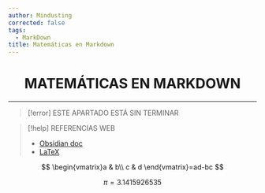 ```yaml
---
author: Mindusting
corrected: false
tags:
  - MarkDown
title: Matemáticas en Markdown
---
```


<h1 style="text-align:center;">MATEMÁTICAS EN MARKDOWN</h1>

---

> [!error] ESTE APARTADO ESTÁ SIN TERMINAR

> [!help] REFERENCIAS WEB
> - [Obsidian doc](<https://help.obsidian.md/Editing+and+formatting/Advanced+formatting+syntax#Math>)
> - [LaTeX](https://es.wikipedia.org/wiki/Ayuda:Uso_de_LaTeX)

$$
\begin{vmatrix}a & b\\
c & d
\end{vmatrix}=ad-bc
$$

$$\pi = 3.1415926535$$
